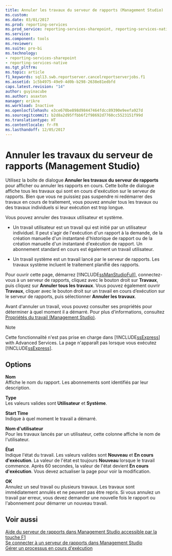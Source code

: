 ```yaml
---
title: Annuler les travaux du serveur de rapports (Management Studio) | Microsoft Docs
ms.custom: 
ms.date: 03/01/2017
ms.prod: reporting-services
ms.prod_service: reporting-services-sharepoint, reporting-services-native
ms.service: 
ms.component: tools
ms.reviewer: 
ms.suite: pro-bi
ms.technology:
- reporting-services-sharepoint
- reporting-services-native
ms.tgt_pltfrm: 
ms.topic: article
f1_keywords: sql13.swb.reportserver.cancelreportserverjobs.f1
ms.assetid: 1c5b4975-49e9-4d0b-b298-2638e81edbfd
caps.latest.revision: "14"
author: guyinacube
ms.author: asaxton
manager: erikre
ms.workload: Inactive
ms.openlocfilehash: e3ce670be898d98447464fdcc89390e9eefa927d
ms.sourcegitcommit: b2d8a2d95ffbb6f2f98692d7760cc5523151f99d
ms.translationtype: HT
ms.contentlocale: fr-FR
ms.lasthandoff: 12/05/2017
---
```

# <a name="cancel-report-server-jobs-management-studio"></a>Annuler les travaux du serveur de rapports (Management Studio)
  Utilisez la boîte de dialogue **Annuler les travaux du serveur de rapports** pour afficher ou annuler les rapports en cours. Cette boîte de dialogue affiche tous les travaux qui sont en cours d'exécution sur le serveur de rapports. Bien que vous ne puissiez pas suspendre ni redémarrer des travaux en cours de traitement, vous pouvez annuler tous les travaux ou des travaux individuels si leur exécution est trop longue.  
  
 Vous pouvez annuler des travaux utilisateur et système.  
  
-   Un travail utilisateur est un travail qui est initié par un utilisateur individuel. Il peut s'agir de l'exécution d'un rapport à la demande, de la création manuelle d'un instantané d'historique de rapport ou de la création manuelle d'un instantané d'exécution de rapport. Un abonnement standard en cours est également un travail utilisateur.  
  
-   Un travail système est un travail lancé par le serveur de rapports. Les travaux système incluent le traitement planifié des rapports.  
  
 Pour ouvrir cette page, démarrez [!INCLUDE[ssManStudioFull](../../includes/ssmanstudiofull-md.md)], connectez-vous à un serveur de rapports, cliquez avec le bouton droit sur **Travaux**, puis cliquez sur **Annuler tous les travaux**. Vous pouvez également ouvrir **Travaux**, cliquer avec le bouton droit sur un travail en cours d’exécution sur le serveur de rapports, puis sélectionner **Annuler les travaux**.  
  
 Avant d'annuler un travail, vous pouvez consulter ses propriétés pour déterminer à quel moment il a démarré. Pour plus d’informations, consultez [Propriétés du travail &#40;Management Studio&#41;](../../reporting-services/tools/job-properties-management-studio.md).  
  
> [!NOTE]  
>  Cette fonctionnalité n'est pas prise en charge dans [!INCLUDE[ssExpress](../../includes/ssexpress-md.md)] with Advanced Services. La page n'apparaît pas lorsque vous exécutez [!INCLUDE[ssExpress](../../includes/ssexpress-md.md)].  
  
## <a name="options"></a>Options  
 **Nom**  
 Affiche le nom du rapport. Les abonnements sont identifiés par leur description.  
  
 **Type**  
 Les valeurs valides sont **Utilisateur** et **Système**.  
  
 **Start Time**  
 Indique à quel moment le travail a démarré.  
  
 **Nom d'utilisateur**  
 Pour les travaux lancés par un utilisateur, cette colonne affiche le nom de l'utilisateur.  
  
 **État**  
 Indique l'état du travail. Les valeurs valides sont **Nouveau** et **En cours d'exécution**. La valeur de l'état est toujours **Nouveau** lorsque le travail commence. Après 60 secondes, la valeur de l'état devient **En cours d'exécution**. Vous devez actualiser la page pour voir la modification.  
  
 **OK**  
 Annulez un seul travail ou plusieurs travaux. Les travaux sont immédiatement annulés et ne peuvent pas être repris. Si vous annulez un travail par erreur, vous devez demander une nouvelle fois le rapport ou l'abonnement pour démarrer un nouveau travail.  
  
## <a name="see-also"></a>Voir aussi  
 [Aide du serveur de rapports dans Management Studio accessible par la touche F1](../../reporting-services/tools/report-server-in-management-studio-f1-help.md)   
 [Se connecter à un serveur de rapports dans Management Studio](../../reporting-services/tools/connect-to-a-report-server-in-management-studio.md)   
 [Gérer un processus en cours d'exécution](../../reporting-services/subscriptions/manage-a-running-process.md)  
  
  

